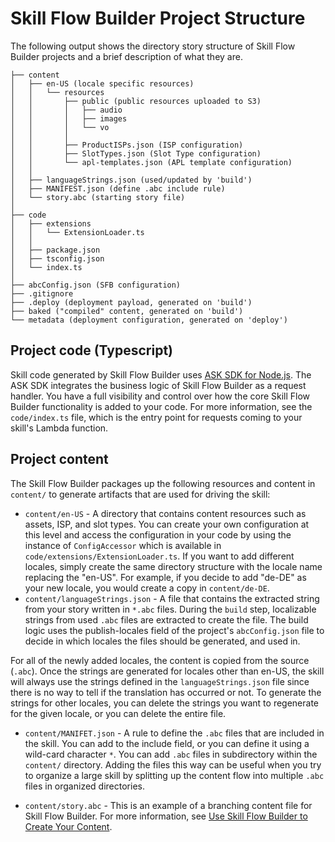 # Skill Flow Builder Project Structure

The following output shows the directory story structure of Skill Flow Builder
projects and a brief description of what they are.

```
├── content
│   ├── en-US (locale specific resources)
│   │   └── resources
│   │       ├── public (public resources uploaded to S3)
│   │       │   ├── audio
│   │       │   ├── images
│   │       │   └── vo
│   │       │
│   │       ├── ProductISPs.json (ISP configuration)
│   │       ├── SlotTypes.json (Slot Type configuration)
│   │       └── apl-templates.json (APL template configuration)
│   │
│   ├── languageStrings.json (used/updated by 'build')
│   ├── MANIFEST.json (define .abc include rule)
│   └── story.abc (starting story file)
│
├── code
│   ├── extensions
│   │   └── ExtensionLoader.ts
│   │
│   ├── package.json
│   ├── tsconfig.json
│   └── index.ts
│
├── abcConfig.json (SFB configuration)
├── .gitignore
├── .deploy (deployment payload, generated on 'build')
├── baked ("compiled" content, generated on 'build')
└── metadata (deployment configuration, generated on 'deploy')
```

## Project code (Typescript)

Skill code generated by Skill Flow Builder uses
[ASK SDK for Node.js](https://developer.amazon.com/en-US/docs/alexa/alexa-skills-kit-sdk-for-nodejs/overview.html).
The ASK SDK integrates the business logic of Skill Flow Builder as a request
handler. You have a full visibility and control over how the core Skill Flow
Builder functionality is added to your code. For more information, see the
`code/index.ts` file, which is the entry point for requests coming to your
skill's Lambda function.

## Project content

The Skill Flow Builder packages up the following resources and content in
`content/` to generate artifacts that are used for driving the skill:

- `content/en-US` - A directory that contains content resources such as assets,
ISP, and slot types. You can create your own configuration at this level and
access the configuration in your code by using the instance of `ConfigAccessor`
which is available in `code/extensions/ExtensionLoader.ts`. If you want to add
different locales, simply create the same directory structure with the locale
name replacing the "en-US". For example, if you decide to add "de-DE" as your
new locale, you would create a copy in `content/de-DE`.
- `content/languageStrings.json` - A file that contains the extracted string
from your story written in `*.abc` files. During the `build` step, localizable
strings from used `.abc` files are extracted to create the file. The build logic
uses the publish-locales field of the project's `abcConfig.json` file to decide
in which locales the files should be generated, and used in.

For all of the newly added locales, the content is copied from the source
(`.abc`). Once the strings are generated for locales other than en-US, the skill
will always use the strings defined in the `languageStrings.json` file since
there is no way to tell if the translation has occurred or not. To generate the
strings for other locales, you can delete the strings you want to regenerate for
the given locale, or you can delete the entire file.

- `content/MANIFET.json` - A rule to define the `.abc` files that are included
in the skill. You can add to the include field, or you can define it using a
wild-card character `*`. You can add `.abc` files in subdirectory within the
`content/` directory. Adding the files this way can be useful when you try to
organize a large skill by splitting up the content flow into multiple `.abc`
files in organized directories.

- `content/story.abc` - This is an example of a branching content file for Skill
Flow Builder. For more information, see [Use Skill Flow Builder to Create Your Content](../use-skill-flow-builder-to-create-content/README.md).
